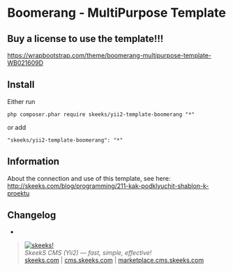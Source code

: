 Boomerang - MultiPurpose Template
===================================

Buy a license to use the template!!!
-------------------
https://wrapbootstrap.com/theme/boomerang-multipurpose-template-WB021609D

Install
------------
Either run

```
php composer.phar require skeeks/yii2-template-boomerang "*"
```

or add

```
"skeeks/yii2-template-boomerang": "*"
```

Information
-------------------

About the connection and use of this template, see here:
http://skeeks.com/blog/programming/211-kak-podklyuchit-shablon-k-proektu


Changelog
------------------
-


> [![skeeks!](https://gravatar.com/userimage/74431132/13d04d83218593564422770b616e5622.jpg)](http://skeeks.com)  
<i>SkeekS CMS (Yii2) — fast, simple, effective!</i>  
[skeeks.com](http://skeeks.com) | [cms.skeeks.com](http://cms.skeeks.com) | [marketplace.cms.skeeks.com](http://marketplace.cms.skeeks.com)


